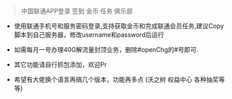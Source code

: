 > 中国联通APP登录 签到 金币 任务 俱乐部

* 使用联通手机号和服务密码登录,支持获取金币和完成联通会员任务,建议Copy脚本到自己服务器，修改username和password后运行
  
* 如需每月一号办理40G解流量封顶业务，删除#openChg的#号即可.

* 其它功能请自行抓包添加，欢迎Pr

* 希望有大佬换个语言再搞几个版本，功能再多点  (沃之树 权益中心 各种抽奖等等)
